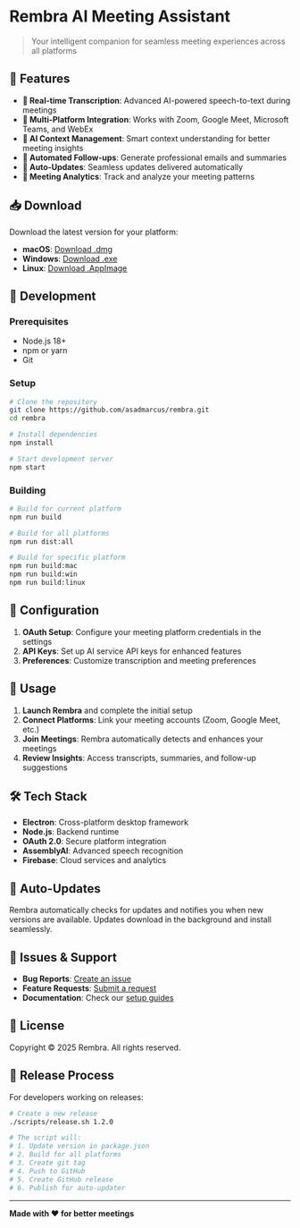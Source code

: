 # Rembra AI Meeting Assistant

> Your intelligent companion for seamless meeting experiences across all platforms

## 🚀 Features

- **🎤 Real-time Transcription**: Advanced AI-powered speech-to-text during meetings
- **🤝 Multi-Platform Integration**: Works with Zoom, Google Meet, Microsoft Teams, and WebEx
- **🧠 AI Context Management**: Smart context understanding for better meeting insights
- **📧 Automated Follow-ups**: Generate professional emails and summaries
- **🔄 Auto-Updates**: Seamless updates delivered automatically
- **🎯 Meeting Analytics**: Track and analyze your meeting patterns

## 📥 Download

Download the latest version for your platform:

- **macOS**: [Download .dmg](https://github.com/asadmarcus/rembra/releases/latest)
- **Windows**: [Download .exe](https://github.com/asadmarcus/rembra/releases/latest)  
- **Linux**: [Download .AppImage](https://github.com/asadmarcus/rembra/releases/latest)

## 🔧 Development

### Prerequisites

- Node.js 18+ 
- npm or yarn
- Git

### Setup

```bash
# Clone the repository
git clone https://github.com/asadmarcus/rembra.git
cd rembra

# Install dependencies
npm install

# Start development server
npm start
```

### Building

```bash
# Build for current platform
npm run build

# Build for all platforms
npm run dist:all

# Build for specific platform
npm run build:mac
npm run build:win
npm run build:linux
```

## 🔐 Configuration

1. **OAuth Setup**: Configure your meeting platform credentials in the settings
2. **API Keys**: Set up AI service API keys for enhanced features
3. **Preferences**: Customize transcription and meeting preferences

## 📖 Usage

1. **Launch Rembra** and complete the initial setup
2. **Connect Platforms**: Link your meeting accounts (Zoom, Google Meet, etc.)
3. **Join Meetings**: Rembra automatically detects and enhances your meetings
4. **Review Insights**: Access transcripts, summaries, and follow-up suggestions

## 🛠️ Tech Stack

- **Electron**: Cross-platform desktop framework
- **Node.js**: Backend runtime
- **OAuth 2.0**: Secure platform integration
- **AssemblyAI**: Advanced speech recognition
- **Firebase**: Cloud services and analytics

## 🔄 Auto-Updates

Rembra automatically checks for updates and notifies you when new versions are available. Updates download in the background and install seamlessly.

## 🐛 Issues & Support

- **Bug Reports**: [Create an issue](https://github.com/asadmarcus/rembra/issues)
- **Feature Requests**: [Submit a request](https://github.com/asadmarcus/rembra/issues)
- **Documentation**: Check our [setup guides](./GITHUB_SETUP.md)

## 📄 License

Copyright © 2025 Rembra. All rights reserved.

## 🚀 Release Process

For developers working on releases:

```bash
# Create a new release
./scripts/release.sh 1.2.0

# The script will:
# 1. Update version in package.json
# 2. Build for all platforms
# 3. Create git tag
# 4. Push to GitHub
# 5. Create GitHub release
# 6. Publish for auto-updater
```

---

**Made with ❤️ for better meetings**
